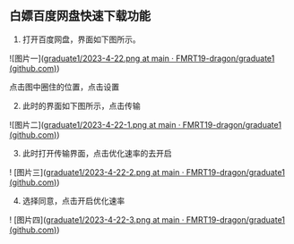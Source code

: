## 白嫖百度网盘快速下载功能

1. 打开百度网盘，界面如下图所示。

![图片一]([graduate1/2023-4-22.png at main · FMRT19-dragon/graduate1 (github.com)](https://github.com/FMRT19-dragon/graduate1/blob/main/博客图片/2023.4/2023-4-22.png))

   点击图中圈住的位置，点击设置

2. 此时的界面如下图所示，点击传输

![图片二]([graduate1/2023-4-22-1.png at main · FMRT19-dragon/graduate1 (github.com)](https://github.com/FMRT19-dragon/graduate1/blob/main/博客图片/2023.4/2023-4-22-1.png))

3. 此时打开传输界面，点击优化速率的去开启

! [图片三]([graduate1/2023-4-22-2.png at main · FMRT19-dragon/graduate1 (github.com)](https://github.com/FMRT19-dragon/graduate1/blob/main/博客图片/2023.4/2023-4-22-2.png))

4. 选择同意，点击开启优化速率

! [图片四]([graduate1/2023-4-22-3.png at main · FMRT19-dragon/graduate1 (github.com)](https://github.com/FMRT19-dragon/graduate1/blob/main/博客图片/2023.4/2023-4-22-3.png))
